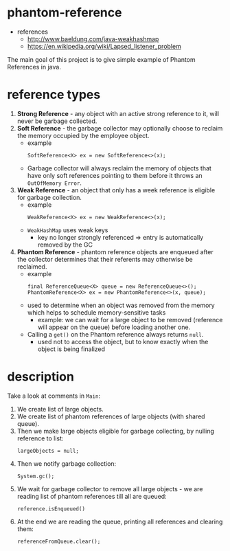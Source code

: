 # phantom-reference
* references
   * http://www.baeldung.com/java-weakhashmap
   * https://en.wikipedia.org/wiki/Lapsed_listener_problem

The main goal of this project is to give simple example of Phantom References
in java.

# reference types
1. **Strong Reference** - any object with an active strong reference to it, will never be garbage collected.
1. **Soft Reference** - the garbage collector may optionally choose to reclaim the memory occupied by the employee object.
   * example
      ```
      SoftReference<X> ex = new SoftReference<>(x);
      ```
   * Garbage collector will always reclaim the memory of objects that have only soft references pointing to them before it throws an `OutOfMemory Error`.
1. **Weak Reference** - an object that only has a week reference is eligible for garbage collection.
   * example
      ```
      WeakReference<X> ex = new WeakReference<>(x);
      ```
   * `WeakHashMap` uses weak keys
      * key no longer strongly referenced => entry is automatically removed by the GC
1. **Phantom Reference** - phantom reference objects are enqueued after the collector determines that their referents may otherwise be reclaimed.
   * example
      ```
      final ReferenceQueue<X> queue = new ReferenceQueue<>();
      PhantomReference<X> ex = new PhantomReference<>(x, queue);
      ```
   * used to determine when an object was removed from the memory which helps to schedule memory-sensitive tasks
      * example: we can wait for a large object to be removed (reference will appear on the queue) before loading another one.  
   * Calling a `get()` on the Phantom reference always returns `null`.
      * used not to access the object, but to know exactly when the object is being finalized

# description
Take a look at comments in `Main`:
1. We create list of large objects.
1. We create list of phantom references of large objects (with shared queue).
1. Then we make large objects eligible for garbage collecting, by nulling 
reference to list:
    ```
    largeObjects = null;
    ``` 
1. Then we notify garbage collection:
    ```
    System.gc();
    ```
1. We wait for garbage collector to remove all large objects - we 
are reading list of phantom references till all are queued:
    ```
    reference.isEnqueued()
    ```
1. At the end we are reading the queue, printing all references and 
clearing them:
    ```
    referenceFromQueue.clear();
    ```
